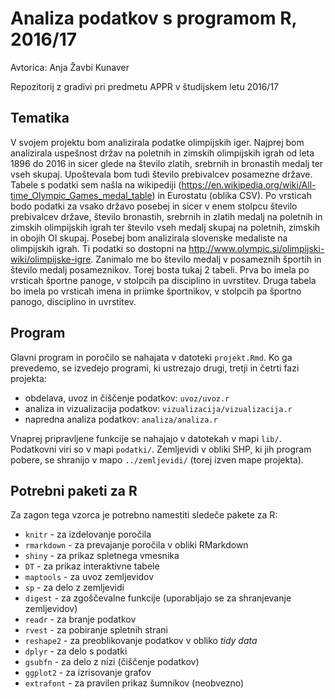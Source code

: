# Analiza podatkov s programom R, 2016/17

Avtorica: Anja Žavbi Kunaver

Repozitorij z gradivi pri predmetu APPR v študijskem letu 2016/17

## Tematika
V svojem projektu bom analizirala podatke olimpijskih iger. Najprej bom analizirala uspešnost držav na poletnih in zimskih olimpijskih igrah od leta 1896 do 2016 in sicer glede na število zlatih, srebrnih in bronastih medalj ter vseh skupaj. Upoštevala bom tudi število prebivalcev posamezne države. Tabele s podatki sem našla na wikipediji (https://en.wikipedia.org/wiki/All-time_Olympic_Games_medal_table) in Eurostatu (oblika CSV). Po vrsticah bodo podatki za vsako državo posebej in sicer v enem stolpcu število prebivalcev države, število bronastih, srebrnih in zlatih medalj na poletnih in zimskih olimpijskih igrah ter število vseh medalj skupaj na poletnih, zimskih in obojih OI skupaj.
Posebej bom analizirala slovenske medaliste na olimpijskih igrah. Ti podatki so dostopni na http://www.olympic.si/olimpijski-wiki/olimpijske-igre. Zanimalo me bo število medalj v posameznih športih in število medalj posameznikov. Torej bosta tukaj 2 tabeli. Prva bo imela po vrsticah športne panoge, v stolpcih pa disciplino in uvrstitev. Druga tabela bo imela po vrsticah imena in priimke športnikov, v stolpcih pa športno panogo, disciplino in uvrstitev.

## Program

Glavni program in poročilo se nahajata v datoteki `projekt.Rmd`. Ko ga prevedemo,
se izvedejo programi, ki ustrezajo drugi, tretji in četrti fazi projekta:

* obdelava, uvoz in čiščenje podatkov: `uvoz/uvoz.r`
* analiza in vizualizacija podatkov: `vizualizacija/vizualizacija.r`
* napredna analiza podatkov: `analiza/analiza.r`

Vnaprej pripravljene funkcije se nahajajo v datotekah v mapi `lib/`. Podatkovni
viri so v mapi `podatki/`. Zemljevidi v obliki SHP, ki jih program pobere, se
shranijo v mapo `../zemljevidi/` (torej izven mape projekta).

## Potrebni paketi za R

Za zagon tega vzorca je potrebno namestiti sledeče pakete za R:

* `knitr` - za izdelovanje poročila
* `rmarkdown` - za prevajanje poročila v obliki RMarkdown
* `shiny` - za prikaz spletnega vmesnika
* `DT` - za prikaz interaktivne tabele
* `maptools` - za uvoz zemljevidov
* `sp` - za delo z zemljevidi
* `digest` - za zgoščevalne funkcije (uporabljajo se za shranjevanje zemljevidov)
* `readr` - za branje podatkov
* `rvest` - za pobiranje spletnih strani
* `reshape2` - za preoblikovanje podatkov v obliko *tidy data*
* `dplyr` - za delo s podatki
* `gsubfn` - za delo z nizi (čiščenje podatkov)
* `ggplot2` - za izrisovanje grafov
* `extrafont` - za pravilen prikaz šumnikov (neobvezno)
